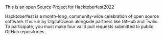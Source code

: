 This is an open Source Project for Hacktoberfest2022

Hacktoberfest is a month-long, community-wide celebration of open source software. It is run by DigitalOcean alongside partners like GitHub and Twilio. To participate, you must make four valid pull requests submitted to public GitHub repositories.

